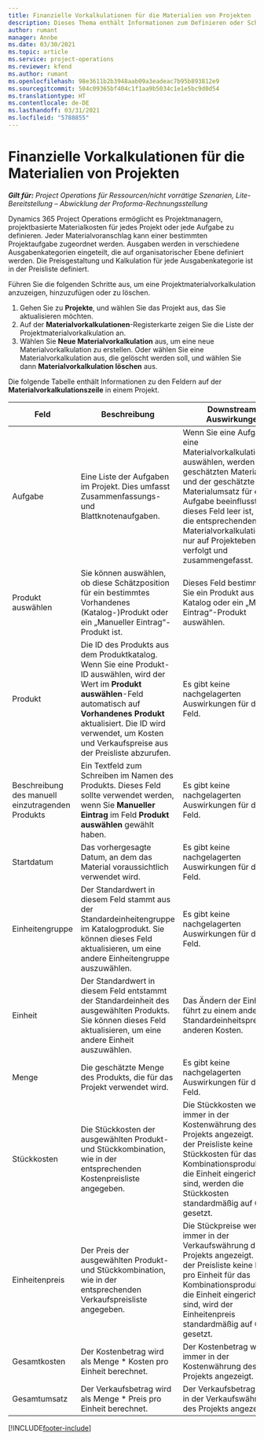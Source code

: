 ```yaml
---
title: Finanzielle Vorkalkulationen für die Materialien von Projekten
description: Dieses Thema enthält Informationen zum Definieren oder Schätzen von projektbasierten Materialien.
author: rumant
manager: Annbe
ms.date: 03/30/2021
ms.topic: article
ms.service: project-operations
ms.reviewer: kfend
ms.author: rumant
ms.openlocfilehash: 98e3611b2b3948aab09a3eadeac7b95b893812e9
ms.sourcegitcommit: 504c09365bf404c1f1aa9b5034c1e1e5bc9d0d54
ms.translationtype: HT
ms.contentlocale: de-DE
ms.lasthandoff: 03/31/2021
ms.locfileid: "5788855"
---
```

# <a name="financial-estimates-for-materials-on-projects"></a>Finanzielle Vorkalkulationen für die Materialien von Projekten

_**Gilt für:** Project Operations für Ressourcen/nicht vorrätige Szenarien, Lite-Bereitstellung – Abwicklung der Proforma-Rechnungsstellung_

Dynamics 365 Project Operations ermöglicht es Projektmanagern, projektbasierte Materialkosten für jedes Projekt oder jede Aufgabe zu definieren. Jeder Materialvoranschlag kann einer bestimmten Projektaufgabe zugeordnet werden. Ausgaben werden in verschiedene Ausgabenkategorien eingeteilt, die auf organisatorischer Ebene definiert werden. Die Preisgestaltung und Kalkulation für jede Ausgabenkategorie ist in der Preisliste definiert. 

Führen Sie die folgenden Schritte aus, um eine Projektmaterialvorkalkulation anzuzeigen, hinzuzufügen oder zu löschen.

1. Gehen Sie zu **Projekte**, und wählen Sie das Projekt aus, das Sie aktualisieren möchten.
2. Auf der **Materialvorkalkulationen**-Registerkarte zeigen Sie die Liste der Projektmaterialvorkalkulation an.
3. Wählen Sie **Neue Materialvorkalkulation** aus, um eine neue Materialvorkalkulation zu erstellen. Oder wählen Sie eine Materialvorkalkulation aus, die gelöscht werden soll, und wählen Sie dann **Materialvorkalkulation löschen** aus.

Die folgende Tabelle enthält Informationen zu den Feldern auf der **Materialvorkalkulationszeile** in einem Projekt. 

| **Feld** | **Beschreibung** | **Downstream-Auswirkungen** |
| --- | --- | --- |
| Aufgabe | Eine Liste der Aufgaben im Projekt. Dies umfasst Zusammenfassungs- und Blattknotenaufgaben. | Wenn Sie eine Aufgabe für eine Materialvorkalkulationszeile auswählen, werden die geschätzten Materialkosten und der geschätzte Materialumsatz für eine Aufgabe beeinflusst. Wenn dieses Feld leer ist, werden die entsprechenden Materialvorkalkulationen nur auf Projektebene verfolgt und zusammengefasst. |
| Produkt auswählen |  Sie können auswählen, ob diese Schätzposition für ein bestimmtes Vorhandenes (Katalog-)Produkt oder ein „Manueller Eintrag“-Produkt ist. | Dieses Feld bestimmt, ob Sie ein Produkt aus dem Katalog oder ein „Manueller Eintrag“-Produkt auswählen. |
| Produkt | Die ID des Produkts aus dem Produktkatalog. Wenn Sie eine Produkt-ID auswählen, wird der Wert im  **Produkt auswählen**-Feld automatisch auf **Vorhandenes Produkt** aktualisiert. Die ID wird verwendet, um Kosten und Verkaufspreise aus der Preisliste abzurufen. | Es gibt keine nachgelagerten Auswirkungen für dieses Feld. |
| Beschreibung des manuell einzutragenden Produkts | Ein Textfeld zum Schreiben im Namen des Produkts. Dieses Feld sollte verwendet werden, wenn Sie **Manueller Eintrag** im Feld **Produkt auswählen** gewählt haben.| Es gibt keine nachgelagerten Auswirkungen für dieses Feld. |
| Startdatum | Das vorhergesagte Datum, an dem das Material voraussichtlich verwendet wird. | Es gibt keine nachgelagerten Auswirkungen für dieses Feld. |
| Einheitengruppe | Der Standardwert in diesem Feld stammt aus der Standardeinheitengruppe im Katalogprodukt. Sie können dieses Feld aktualisieren, um eine andere Einheitengruppe auszuwählen. | Es gibt keine nachgelagerten Auswirkungen für dieses Feld. |
| Einheit | Der Standardwert in diesem Feld entstammt der Standardeinheit des ausgewählten Produkts. Sie können dieses Feld aktualisieren, um eine andere Einheit auszuwählen. | Das Ändern der Einheit führt zu einem anderen Standardeinheitspreis und anderen Kosten. |
| Menge | Die geschätzte Menge des Produkts, die für das Projekt verwendet wird. | Es gibt keine nachgelagerten Auswirkungen für dieses Feld. |
| Stückkosten | Die Stückkosten der ausgewählten Produkt- und Stückkombination, wie in der entsprechenden Kostenpreisliste angegeben. | Die Stückkosten werden immer in der Kostenwährung des Projekts angezeigt. Wenn in der Preisliste keine Stückkosten für das Kombinationsprodukt und die Einheit eingerichtet sind, werden die Stückkosten standardmäßig auf 0,00 gesetzt. |
| Einheitenpreis | Der Preis der ausgewählten Produkt- und Stückkombination, wie in der entsprechenden Verkaufspreisliste angegeben. | Die Stückpreise werden immer in der Verkaufswährung des Projekts angezeigt. Wenn in der Preisliste keine Preis pro Einheit für das Kombinationsprodukt und die Einheit eingerichtet sind, wird der Einheitenpreis standardmäßig auf 0,00 gesetzt.|
| Gesamtkosten | Der Kostenbetrag wird als Menge \* Kosten pro Einheit berechnet.| Der Kostenbetrag wird immer in der Kostenwährung des Projekts angezeigt. |
| Gesamtumsatz | Der Verkaufsbetrag wird als Menge \* Preis pro Einheit berechnet. | Der Verkaufsbetrag immer in der Verkaufswährung des Projekts angezeigt. |


[!INCLUDE[footer-include](../includes/footer-banner.md)]

